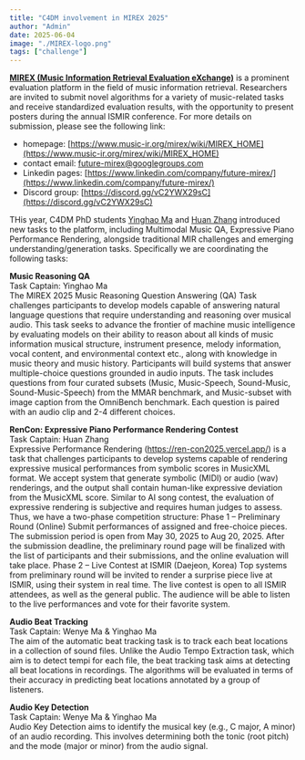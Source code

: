 ```yaml
---
title: "C4DM involvement in MIREX 2025"
author: "Admin"
date: 2025-06-04
image: "./MIREX-logo.png"
tags: ["challenge"]
---
```


<p></p>


<b>[MIREX (Music Information Retrieval Evaluation eXchange)](https://www.music-ir.org/mirex/wiki/MIREX_HOME)</b> is a prominent evaluation platform in the field of music information retrieval. Researchers are invited to submit novel algorithms for a variety of music-related tasks and receive standardized evaluation results, with the opportunity to present posters during the annual ISMIR conference. For more details on submission, please see the following link:

* homepage: [https://www.music-ir.org/mirex/wiki/MIREX_HOME](https://www.music-ir.org/mirex/wiki/MIREX_HOME)
* contact email: [future-mirex@googlegroups.com](mailto:future-mirex@googlegroups.com)
* Linkedin pages: [https://www.linkedin.com/company/future-mirex/](https://www.linkedin.com/company/future-mirex/)
* Discord group: [https://discord.gg/vC2YWX29sC](https://discord.gg/vC2YWX29sC)

THis year, C4DM PhD students [Yinghao Ma](https://nicolaus625.github.io/) and [Huan Zhang](https://www.huanz.space/) introduced new tasks to the platform, including Multimodal Music QA, Expressive Piano Performance Rendering, alongside traditional MIR challenges and emerging understanding/generation tasks. Specifically we are coordinating the following tasks:

<b>Music Reasoning QA</b><br>
Task Captain: Yinghao Ma<br>
The MIREX 2025 Music Reasoning Question Answering (QA) Task challenges participants to develop models capable of answering natural language questions that require understanding and reasoning over musical audio. This task seeks to advance the frontier of machine music intelligence by evaluating models on their ability to reason about all kinds of music information musical structure, instrument presence, melody information, vocal content, and environmental context etc., along with knowledge in music theory and music history.
Participants will build systems that answer multiple-choice questions grounded in audio inputs. The task includes questions from four curated subsets (Music, Music-Speech, Sound-Music, Sound-Music-Speech) from the MMAR benchmark, and Music-subset with image caption from the OmniBench benchmark. Each question is paired with an audio clip and 2-4 different choices.


<b>RenCon: Expressive Piano Performance Rendering Contest</b><br>
Task Captain: Huan Zhang<br>
Expressive Performance Rendering (https://ren-con2025.vercel.app/) is a task that challenges participants to develop systems capable of rendering expressive musical performances from symbolic scores in MusicXML format. We accept system that generate symbolic (MIDI) or audio (wav) renderings, and the output shall contain human-like expressive deviation from the MusicXML score.
Similar to AI song contest, the evaluation of expressive rendering is subjective and requires human judges to assess. Thus, we have a two-phase competition structure: Phase 1 – Preliminary Round (Online) Submit performances of assigned and free-choice pieces. The submission period is open from May 30, 2025 to Aug 20, 2025. After the submission deadline, the preliminary round page will be finalized with the list of participants and their submissions, and the online evaluation will take place. Phase 2 – Live Contest at ISMIR (Daejeon, Korea) Top systems from preliminary round will be invited to render a surprise piece live at ISMIR, using their system in real time. The live contest is open to all ISMIR attendees, as well as the general public. The audience will be able to listen to the live performances and vote for their favorite system.


<b>Audio Beat Tracking</b><br>
Task Captain: Wenye Ma & Yinghao Ma<br>
The aim of the automatic beat tracking task is to track each beat locations in a collection of sound files. Unlike the Audio Tempo Extraction task, which aim is to detect tempi for each file, the beat tracking task aims at detecting all beat locations in recordings. The algorithms will be evaluated in terms of their accuracy in predicting beat locations annotated by a group of listeners.


<b>Audio Key Detection</b><br>
Task Captain: Wenye Ma & Yinghao Ma<br>
Audio Key Detection aims to identify the musical key (e.g., C major, A minor) of an audio recording. This involves determining both the tonic (root pitch) and the mode (major or minor) from the audio signal.
